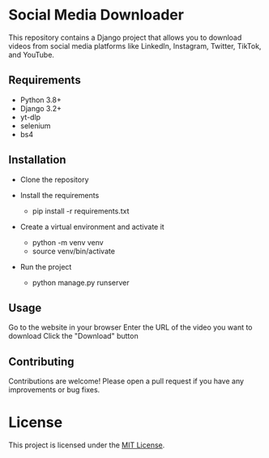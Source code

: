 # Social Media Downloader
This repository contains a Django project that allows you to download videos from social media platforms like LinkedIn, Instagram, Twitter, TikTok, and YouTube.

## Requirements
  - Python 3.8+
  - Django 3.2+
  - yt-dlp
  - selenium
  - bs4

## Installation
  - Clone the repository
  - Install the requirements
    - pip install -r requirements.txt
    
  - Create a virtual environment and activate it
    - python -m venv venv
    - source venv/bin/activate

  - Run the project
    - python manage.py runserver

## Usage
  Go to the website in your browser
  Enter the URL of the video you want to download
  Click the "Download" button

## Contributing
  Contributions are welcome! Please open a pull request if you have any improvements or bug fixes.

# License
  This project is licensed under the [MIT License](https://opensource.org/licenses/MIT).

    

  
